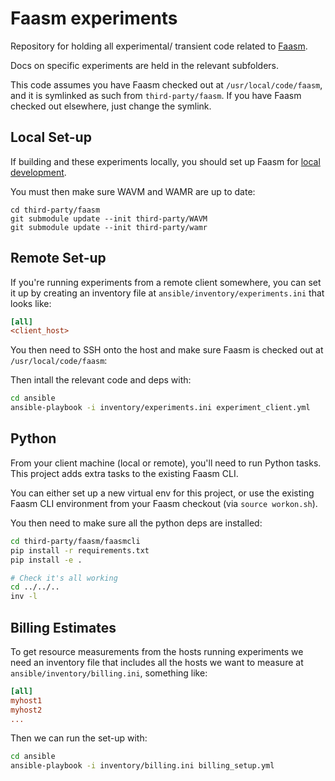 # Faasm experiments

Repository for holding all experimental/ transient code related to 
[Faasm](https://github.com/lsds/Faasm.git).

Docs on specific experiments are held in the relevant subfolders. 

This code assumes you have Faasm checked out at `/usr/local/code/faasm`, and it 
is symlinked as such from `third-party/faasm`. If you have Faasm checked out 
elsewhere, just change the symlink.

## Local Set-up

If building and these experiments locally, you should set up Faasm for 
[local development](https://github.com/lsds/Faasm/blob/master/docs/local_dev.md).

You must then make sure WAVM and WAMR are up to date:

```
cd third-party/faasm
git submodule update --init third-party/WAVM
git submodule update --init third-party/wamr
``` 

## Remote Set-up

If you're running experiments from a remote client somewhere, you can set it up 
by creating an inventory file at `ansible/inventory/experiments.ini` that looks
like:

```ini
[all]
<client_host>
```

You then need to SSH onto the host and make sure Faasm is checked out at 
`/usr/local/code/faasm`:

Then intall the relevant code and deps with:

```bash
cd ansible
ansible-playbook -i inventory/experiments.ini experiment_client.yml
```

## Python

From your client machine (local or remote), you'll need to run Python tasks.
This project adds extra tasks to the existing Faasm CLI.

You can either set up a new virtual env for this project, or use the existing
Faasm CLI environment from your Faasm checkout (via `source workon.sh`). 

You then need to make sure all the python deps are installed:

```bash
cd third-party/faasm/faasmcli
pip install -r requirements.txt 
pip install -e .

# Check it's all working
cd ../../..
inv -l
```

## Billing Estimates

To get resource measurements from the hosts running experiments we need an
inventory file that includes all the hosts we want to measure at
`ansible/inventory/billing.ini`, something like:

```ini
[all]
myhost1
myhost2
...
```

Then we can run the set-up with:

```bash
cd ansible
ansible-playbook -i inventory/billing.ini billing_setup.yml
```
